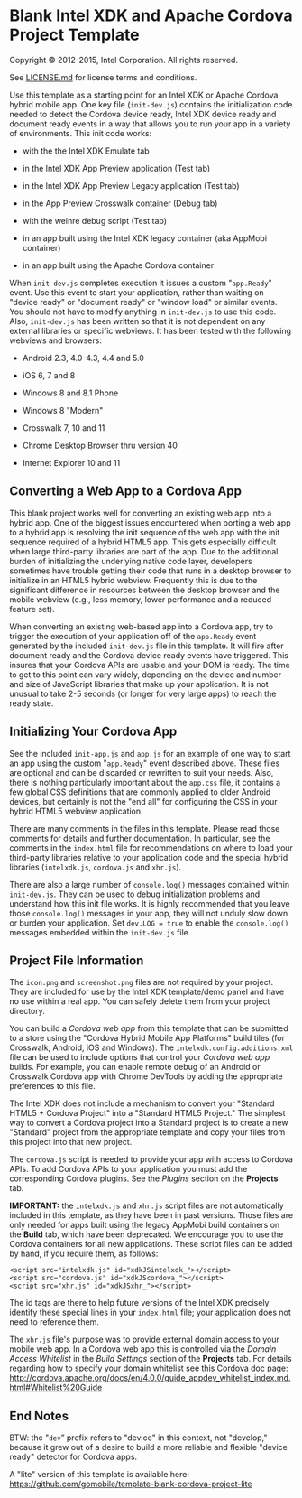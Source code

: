 Blank Intel XDK and Apache Cordova Project Template
===================================================

Copyright © 2012-2015, Intel Corporation. All rights reserved.

See [LICENSE.md](<LICENSE.md>) for license terms and conditions.

Use this template as a starting point for an Intel XDK or Apache Cordova hybrid
mobile app. One key file (`init-dev.js`) contains the initialization code needed
to detect the Cordova device ready, Intel XDK device ready and document ready
events in a way that allows you to run your app in a variety of environments.
This init code works:

-   with the the Intel XDK Emulate tab

-   in the Intel XDK App Preview application (Test tab)

-   in the Intel XDK App Preview Legacy application (Test tab)

-   in the App Preview Crosswalk container (Debug tab)

-   with the weinre debug script (Test tab)

-   in an app built using the Intel XDK legacy container (aka AppMobi container)

-   in an app built using the Apache Cordova container

When `init-dev.js` completes execution it issues a custom "`app.Ready`" event.
Use this event to start your application, rather than waiting on "device ready"
or "document ready" or "window load" or similar events. You should not have to
modify anything in `init-dev.js` to use this code. Also, `init-dev.js` has been
written so that it is not dependent on any external libraries or specific
webviews. It has been tested with the following webviews and browsers:

-   Android 2.3, 4.0-4.3, 4.4 and 5.0

-   iOS 6, 7 and 8

-   Windows 8 and 8.1 Phone

-   Windows 8 "Modern"

-   Crosswalk 7, 10 and 11

-   Chrome Desktop Browser thru version 40

-   Internet Explorer 10 and 11

Converting a Web App to a Cordova App
-------------------------------------

This blank project works well for converting an existing web app into a hybrid
app. One of the biggest issues encountered when porting a web app to a hybrid
app is resolving the init sequence of the web app with the init sequence
required of a hybrid HTML5 app. This gets especially difficult when large
third-party libraries are part of the app. Due to the additional burden of
initializing the underlying native code layer, developers sometimes have trouble
getting their code that runs in a desktop browser to initialize in an HTML5
hybrid webview. Frequently this is due to the significant difference in
resources between the desktop browser and the mobile webview (e.g., less memory,
lower performance and a reduced feature set).

When converting an existing web-based app into a Cordova app, try to trigger the
execution of your application off of the `app.Ready` event generated by the
included `init-dev.js` file in this template. It will fire after document ready
and the Cordova device ready events have triggered. This insures that your
Cordova APIs are usable and your DOM is ready. The time to get to this point can
vary widely, depending on the device and number and size of JavaScript libraries
that make up your application. It is not unusual to take 2-5 seconds (or longer
for very large apps) to reach the ready state.

Initializing Your Cordova App
-----------------------------

See the included `init-app.js` and `app.js` for an example of one way to start
an app using the custom "`app.Ready`" event described above. These files are
optional and can be discarded or rewritten to suit your needs. Also, there is
nothing particularly important about the `app.css` file, it contains a few
global CSS definitions that are commonly applied to older Android devices, but
certainly is not the "end all" for configuring the CSS in your hybrid HTML5
webview application.

There are many comments in the files in this template. Please read those
comments for details and further documentation. In particular, see the comments
in the `index.html` file for recommendations on where to load your third-party
libraries relative to your application code and the special hybrid libraries
(`intelxdk.js`, `cordova.js` and `xhr.js`).

There are also a large number of `console.log()` messages contained within
`init-dev.js`. They can be used to debug initialization problems and understand
how this init file works. It is highly recommended that you leave those
`console.log()` messages in your app, they will not unduly slow down or burden
your application. Set `dev.LOG = true` to enable the `console.log()` messages
embedded within the `init-dev.js` file.

Project File Information
------------------------

The `icon.png` and `screenshot.png` files are not required by your project. They
are included for use by the Intel XDK template/demo panel and have no use within
a real app. You can safely delete them from your project directory.

You can build a *Cordova web app* from this template that can be submitted to a
store using the "Cordova Hybrid Mobile App Platforms" build tiles (for
Crosswalk, Android, iOS and Windows). The `intelxdk.config.additions.xml` file
can be used to include options that control your *Cordova web app* builds. For
example, you can enable remote debug of an Android or Crosswalk Cordova app with
Chrome DevTools by adding the appropriate preferences to this file.

The Intel XDK does not include a mechanism to convert your "Standard HTML5 +
Cordova Project" into a "Standard HTML5 Project." The simplest way to convert a
Cordova project into a Standard project is to create a new "Standard" project
from the appropriate template and copy your files from this project into that
new project.

The `cordova.js` script is needed to provide your app with access to Cordova
APIs. To add Cordova APIs to your application you must add the corresponding
Cordova plugins. See the *Plugins* section on the **Projects** tab.

**IMPORTANT:** the `intelxdk.js` and `xhr.js` script files are not automatically
included in this template, as they have been in past versions. Those files are
only needed for apps built using the legacy AppMobi build containers on the
**Build** tab, which have been deprecated. We encourage you to use the Cordova
containers for all new applications. These script files can be added by hand, if
you require them, as follows:

~~~~~~~~~~~~~~~~~~~~~~~~~~~~~~~~~~~~~~~~~~~~~~~~~~~~~~~~~~~~~~~~~~~~~~~~~~~~~~~~
<script src="intelxdk.js" id="xdkJSintelxdk_"></script>
<script src="cordova.js" id="xdkJScordova_"></script>
<script src="xhr.js" id="xdkJSxhr_"></script>
~~~~~~~~~~~~~~~~~~~~~~~~~~~~~~~~~~~~~~~~~~~~~~~~~~~~~~~~~~~~~~~~~~~~~~~~~~~~~~~~

The id tags are there to help future versions of the Intel XDK precisely
identify these special lines in your `index.html` file; your application does
not need to reference them.

The `xhr.js` file's purpose was to provide external domain access to your mobile
web app. In a Cordova web app this is controlled via the *Domain Access
Whitelist* in the *Build Settings* section of the **Projects** tab. For details
regarding how to specify your domain whitelist see this Cordova doc page:
<http://cordova.apache.org/docs/en/4.0.0/guide_appdev_whitelist_index.md.html#Whitelist%20Guide>

End Notes
---------

BTW: the "`dev`” prefix refers to "device" in this context, not "develop,"
because it grew out of a desire to build a more reliable and flexible "device
ready" detector for Cordova apps.

A "lite" version of this template is available here:
<https://github.com/gomobile/template-blank-cordova-project-lite>
